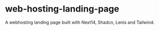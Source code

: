 # web-hosting-landing-page
A webhosting landing page built with Next14, Shadcn, Lenis and Tailwind.
